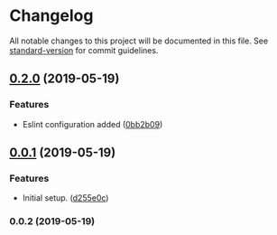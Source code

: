 # Changelog

All notable changes to this project will be documented in this file. See [standard-version](https://github.com/conventional-changelog/standard-version) for commit guidelines.

## [0.2.0](https://github.com/bafxyz/ts-node-react-ssr/compare/v0.1.0...v0.2.0) (2019-05-19)


### Features

* Eslint configuration added ([0bb2b09](https://github.com/bafxyz/ts-node-react-ssr/commit/0bb2b09))



## [0.0.1](https://github.com/bafxyz/ts-node-react-ssr/compare/v0.0.2...v0.1.0) (2019-05-19)


### Features

* Initial setup. ([d255e0c](https://github.com/bafxyz/ts-node-react-ssr/commit/d255e0c))



### 0.0.2 (2019-05-19)
